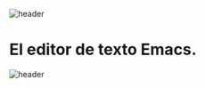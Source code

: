 
![header](/Tutoriales-IFC/assets/header.png)







# El editor de texto Emacs.







![header](/Tutoriales-IFC/assets/header.png)

